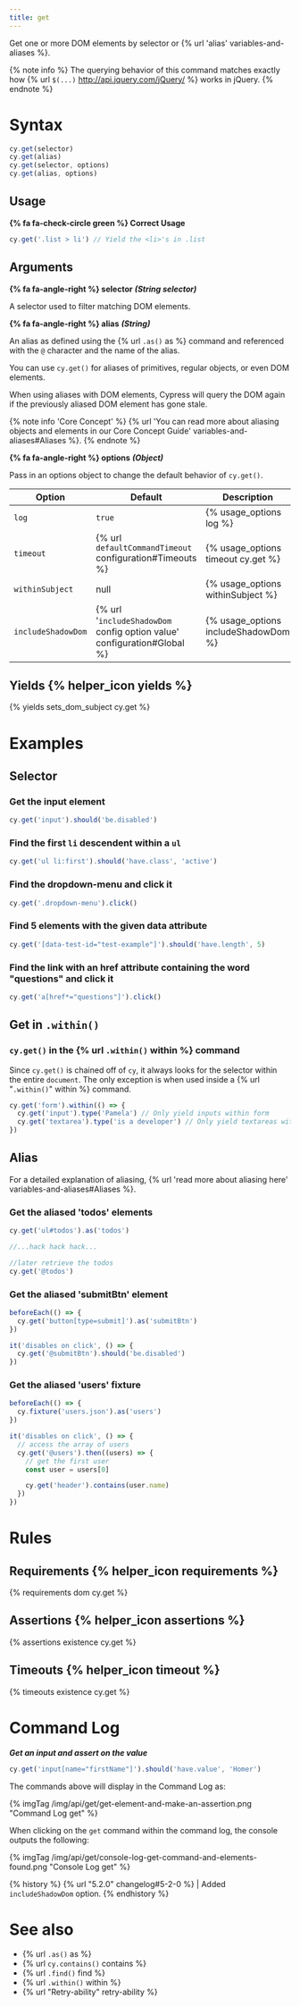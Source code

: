 ```yaml
---
title: get
---
```


Get one or more DOM elements by selector or {% url 'alias' variables-and-aliases %}.

{% note info %}
The querying behavior of this command matches exactly how {% url `$(...)` http://api.jquery.com/jQuery/ %} works in jQuery.
{% endnote %}

# Syntax

```javascript
cy.get(selector)
cy.get(alias)
cy.get(selector, options)
cy.get(alias, options)
```

## Usage

**{% fa fa-check-circle green %} Correct Usage**

```javascript
cy.get('.list > li') // Yield the <li>'s in .list
```

## Arguments

**{% fa fa-angle-right %} selector** **_(String selector)_**

A selector used to filter matching DOM elements.

**{% fa fa-angle-right %} alias** **_(String)_**

An alias as defined using the {% url `.as()` as %} command and referenced with the `@` character and the name of the alias.

You can use `cy.get()` for aliases of primitives, regular objects, or even DOM elements.

When using aliases with DOM elements, Cypress will query the DOM again if the previously aliased DOM element has gone stale.

{% note info 'Core Concept' %}
{% url 'You can read more about aliasing objects and elements in our Core Concept Guide' variables-and-aliases#Aliases %}.
{% endnote %}

**{% fa fa-angle-right %} options** **_(Object)_**

Pass in an options object to change the default behavior of `cy.get()`.

Option | Default | Description
--- | --- | ---
`log` | `true` | {% usage_options log %}
`timeout` | {% url `defaultCommandTimeout` configuration#Timeouts %} | {% usage_options timeout cy.get %}
`withinSubject` | null | {% usage_options withinSubject %}
`includeShadowDom` | {% url '`includeShadowDom`<br /> config option value' configuration#Global %} | {% usage_options includeShadowDom %}

## Yields {% helper_icon yields %}

{% yields sets_dom_subject cy.get %}

# Examples

## Selector

### Get the input element

```javascript
cy.get('input').should('be.disabled')
```

### Find the first `li` descendent within a `ul`

```javascript
cy.get('ul li:first').should('have.class', 'active')
```

### Find the dropdown-menu and click it

```javascript
cy.get('.dropdown-menu').click()
```

### Find 5 elements with the given data attribute

```javascript
cy.get('[data-test-id="test-example"]').should('have.length', 5)
```

### Find the link with an href attribute containing the word "questions" and click it

```javascript
cy.get('a[href*="questions"]').click()
```

## Get in `.within()`

### `cy.get()` in the {% url `.within()` within %} command

Since `cy.get()` is chained off of `cy`, it always looks for the selector within the entire `document`. The only exception is when used inside a {% url "`.within()`" within %} command.

```javascript
cy.get('form').within(() => {
  cy.get('input').type('Pamela') // Only yield inputs within form
  cy.get('textarea').type('is a developer') // Only yield textareas within form
})
```

## Alias

For a detailed explanation of aliasing, {% url 'read more about aliasing here' variables-and-aliases#Aliases %}.

### Get the aliased 'todos' elements

```javascript
cy.get('ul#todos').as('todos')

//...hack hack hack...

//later retrieve the todos
cy.get('@todos')
```

### Get the aliased 'submitBtn' element

```javascript
beforeEach(() => {
  cy.get('button[type=submit]').as('submitBtn')
})

it('disables on click', () => {
  cy.get('@submitBtn').should('be.disabled')
})
```

### Get the aliased 'users' fixture

```javascript
beforeEach(() => {
  cy.fixture('users.json').as('users')
})

it('disables on click', () => {
  // access the array of users
  cy.get('@users').then((users) => {
    // get the first user
    const user = users[0]

    cy.get('header').contains(user.name)
  })
})
```

# Rules

## Requirements {% helper_icon requirements %}

{% requirements dom cy.get %}

## Assertions {% helper_icon assertions %}

{% assertions existence cy.get %}

## Timeouts {% helper_icon timeout %}

{% timeouts existence cy.get %}

# Command Log

**_Get an input and assert on the value_**

```javascript
cy.get('input[name="firstName"]').should('have.value', 'Homer')
```

The commands above will display in the Command Log as:

{% imgTag /img/api/get/get-element-and-make-an-assertion.png "Command Log get" %}

When clicking on the `get` command within the command log, the console outputs the following:

{% imgTag /img/api/get/console-log-get-command-and-elements-found.png "Console Log get" %}

{% history %}
{% url "5.2.0" changelog#5-2-0 %} | Added `includeShadowDom` option.
{% endhistory %}

# See also

- {% url `.as()` as %}
- {% url `cy.contains()` contains %}
- {% url `.find()` find %}
- {% url `.within()` within %}
- {% url "Retry-ability" retry-ability %}
